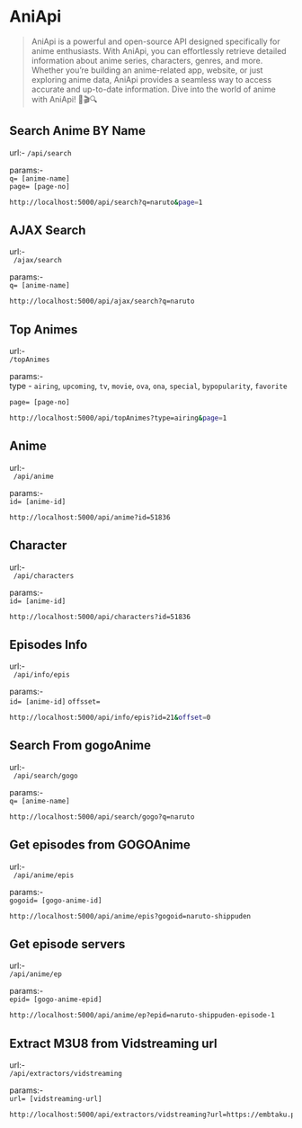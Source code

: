# AniApi
>AniApi is a powerful and open-source API designed specifically for anime enthusiasts. With AniApi, you can effortlessly retrieve detailed information about anime series, characters, genres, and more. Whether you’re building an anime-related app, website, or just exploring anime data, AniApi provides a seamless way to access accurate and up-to-date information. Dive into the world of anime with AniApi! 🌟🎬🔍

## Search Anime BY Name


url:-
    ``` /api/search ```

 params:- <br>
   ```q= [anime-name]``` <br>
   ```page= [page-no]```

```bash
http://localhost:5000/api/search?q=naruto&page=1
```

## AJAX Search
url:- <br>
   ``` /ajax/search```

params:- <br>
    ```q= [anime-name]```

```bash
http://localhost:5000/api/ajax/search?q=naruto
```

## Top Animes

url:- <br>
```/topAnimes```

params:- <br>
type - ```airing```, ```upcoming```, `tv`, `movie`, `ova`, `ona`, `special`, `bypopularity`, `favorite` <br>

`page= [page-no]`
```bash
http://localhost:5000/api/topAnimes?type=airing&page=1
```

## Anime
url:- <br>
   ``` /api/anime```

params:- <br>
   ```id= [anime-id]```

```bash
http://localhost:5000/api/anime?id=51836
```

## Character
url:- <br>
   ``` /api/characters```

params:- <br>
    ```id= [anime-id]```

```bash
http://localhost:5000/api/characters?id=51836
```

## Episodes Info
url:- <br>
   ``` /api/info/epis```

params:- <br>
    ```id= [anime-id]```
    ```offsset= ```

```bash
http://localhost:5000/api/info/epis?id=21&offset=0
```

## Search From gogoAnime
url:- <br>
   ``` /api/search/gogo```

params:- <br>
    ```q= [anime-name]```

```bash
http://localhost:5000/api/search/gogo?q=naruto
```

## Get episodes from GOGOAnime
url:- <br>
   ``` /api/anime/epis```

params:- <br>
    ```gogoid= [gogo-anime-id]```

```bash
http://localhost:5000/api/anime/epis?gogoid=naruto-shippuden
```


## Get episode servers
url:- <br>
   ```/api/anime/ep```

params:- <br>
    ```epid= [gogo-anime-epid]```

```bash
http://localhost:5000/api/anime/ep?epid=naruto-shippuden-episode-1
```

## Extract M3U8 from Vidstreaming url
url:- <br>
   ```/api/extractors/vidstreaming```

params:- <br>
    ```url= [vidstreaming-url]```

```bash
http://localhost:5000/api/extractors/vidstreaming?url=https://embtaku.pro/streaming.php?id=MjIwMQ==&title=Naruto+Shippuden+Episode+1
```

